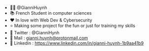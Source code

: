 - 👨‍💻 @GianniHuynh
- 📚 French Student in computer sciences 
- ❤️ In love with Web Dev & Cybersecurity
- ⭐ Making some project for the fun or just for training my skills
- 🐤 Twitter : @GianniHynh
- 📧 Mail : gianni.huynh@protonmail.com
- 🔵 Linkedin : https://www.linkedin.com/in/gianni-huynh-1b9aa41b9

<!---
GianniHuynh/GianniHuynh is a ✨ special ✨ repository because its `README.md` (this file) appears on your GitHub profile.
You can click the Preview link to take a look at your changes.
--->
